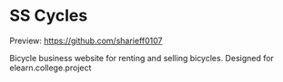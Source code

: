 # SS Cycles
Preview: https://github.com/sharieff0107

Bicycle business website for renting and selling bicycles.
Designed for elearn.college.project
